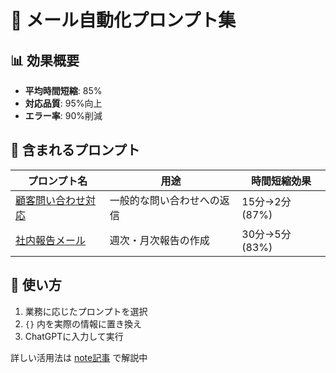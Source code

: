 # 📧 メール自動化プロンプト集

## 📊 効果概要
- **平均時間短縮**: 85%
- **対応品質**: 95%向上
- **エラー率**: 90%削減

## 📝 含まれるプロンプト

| プロンプト名 | 用途 | 時間短縮効果 |
|------------|------|------------|
| [顧客問い合わせ対応](./customer-response.md) | 一般的な問い合わせへの返信 | 15分→2分 (87%) |
| [社内報告メール](./internal-report.md) | 週次・月次報告の作成 | 30分→5分 (83%) |

## 📖 使い方
1. 業務に応じたプロンプトを選択
2. `{}` 内を実際の情報に置き換え
3. ChatGPTに入力して実行

詳しい活用法は [note記事](https://note.com/prompt_ai_rab) で解説中
